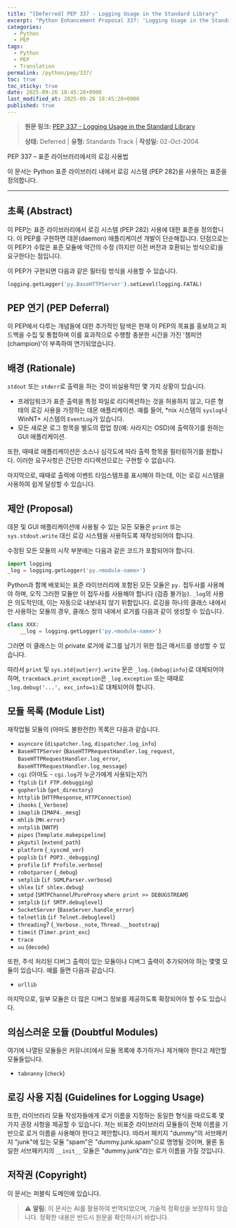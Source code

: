 ```yaml
---
title: "[Deferred] PEP 337 - Logging Usage in the Standard Library"
excerpt: "Python Enhancement Proposal 337: 'Logging Usage in the Standard Library'에 대한 한국어 번역입니다."
categories:
  - Python
  - PEP
tags:
  - Python
  - PEP
  - Translation
permalink: /python/pep/337/
toc: true
toc_sticky: true
date: 2025-09-26 18:45:28+0900
last_modified_at: 2025-09-26 18:45:28+0900
published: true
---
```

> **원문 링크:** [PEP 337 - Logging Usage in the Standard Library](https://peps.python.org/pep-0337/)
>
> **상태:** Deferred | **유형:** Standards Track | **작성일:** 02-Oct-2004

PEP 337 – 표준 라이브러리에서의 로깅 사용법

이 문서는 Python 표준 라이브러리 내에서 로깅 시스템 (PEP 282)을 사용하는 표준을 정의합니다.

---

## 초록 (Abstract)
이 PEP는 표준 라이브러리에서 로깅 시스템 (PEP 282) 사용에 대한 표준을 정의합니다. 이 PEP를 구현하면 데몬(daemon) 애플리케이션 개발이 단순해집니다. 단점으로는 이 PEP가 수많은 표준 모듈에 약간의 수정 (하지만 이전 버전과 호환되는 방식으로)을 요구한다는 점입니다.

이 PEP가 구현되면 다음과 같은 필터링 방식을 사용할 수 있습니다.

```python
logging.getLogger('py.BaseHTTPServer').setLevel(logging.FATAL)
```

## PEP 연기 (PEP Deferral)
이 PEP에서 다루는 개념들에 대한 추가적인 탐색은 현재 이 PEP의 목표를 홍보하고 피드백을 수집 및 통합하며 이를 효과적으로 수행할 충분한 시간을 가진 '챔피언(champion)'이 부족하여 연기되었습니다.

## 배경 (Rationale)
`stdout` 또는 `stderr`로 출력을 하는 것이 비실용적인 몇 가지 상황이 있습니다.

*   프레임워크가 표준 출력을 특정 파일로 리디렉션하는 것을 허용하지 않고, 다른 형태의 로깅 사용을 가정하는 데몬 애플리케이션. 예를 들어, *nix 시스템의 `syslog`나 WinNT+ 시스템의 `EventLog`가 있습니다.
*   모든 새로운 로그 항목을 별도의 팝업 창(예: 사라지는 OSD)에 출력하기를 원하는 GUI 애플리케이션.

또한, 때때로 애플리케이션은 소스나 심각도에 따라 출력 항목을 필터링하기를 원합니다. 이러한 요구사항은 간단한 리디렉션으로는 구현할 수 없습니다.

마지막으로, 때때로 출력에 이벤트 타임스탬프를 표시해야 하는데, 이는 로깅 시스템을 사용하여 쉽게 달성할 수 있습니다.

## 제안 (Proposal)
데몬 및 GUI 애플리케이션에 사용될 수 있는 모든 모듈은 `print` 또는 `sys.stdout.write` 대신 로깅 시스템을 사용하도록 재작성되어야 합니다.

수정된 모든 모듈의 시작 부분에는 다음과 같은 코드가 포함되어야 합니다.

```python
import logging
_log = logging.getLogger('py.<module-name>')
```
Python과 함께 배포되는 표준 라이브러리에 포함된 모든 모듈은 `py.` 접두사를 사용해야 하며, 오직 그러한 모듈만 이 접두사를 사용해야 합니다 (검증 불가능). `_log`의 사용은 의도적인데, 이는 자동으로 내보내지 않기 위함입니다. 로깅을 하나의 클래스 내에서만 사용하는 모듈의 경우, 클래스 정의 내에서 로거를 다음과 같이 생성할 수 있습니다.

```python
class XXX:
    __log = logging.getLogger('py.<module-name>')
```
그러면 이 클래스는 이 private 로거에 로그를 남기기 위한 접근 메서드를 생성할 수 있습니다.

따라서 `print` 및 `sys.std{out|err}.write` 문은 `_log.{debug|info}`로 대체되어야 하며, `traceback.print_exception`은 `_log.exception` 또는 때때로 `_log.debug('...', exc_info=1)`로 대체되어야 합니다.

## 모듈 목록 (Module List)
재작업될 모듈의 (아마도 불완전한) 목록은 다음과 같습니다.

*   `asyncore` (`dispatcher.log`, `dispatcher.log_info`)
*   `BaseHTTPServer` (`BaseHTTPRequestHandler.log_request`, `BaseHTTPRequestHandler.log_error`, `BaseHTTPRequestHandler.log_message`)
*   `cgi` (아마도 - `cgi.log`가 누군가에게 사용되는지?)
*   `ftplib` (`if FTP.debugging`)
*   `gopherlib` (`get_directory`)
*   `httplib` (`HTTPResponse`, `HTTPConnection`)
*   `ihooks` (`_Verbose`)
*   `imaplib` (`IMAP4._mesg`)
*   `mhlib` (`MH.error`)
*   `nntplib` (`NNTP`)
*   `pipes` (`Template.makepipeline`)
*   `pkgutil` (`extend_path`)
*   `platform` (`_syscmd_ver`)
*   `poplib` (`if POP3._debugging`)
*   `profile` (`if Profile.verbose`)
*   `robotparser` (`_debug`)
*   `smtplib` (`if SGMLParser.verbose`)
*   `shlex` (`if shlex.debug`)
*   `smtpd` (`SMTPChannel`/`PureProxy` `where print >> DEBUGSTREAM`)
*   `smtplib` (`if SMTP.debuglevel`)
*   `SocketServer` (`BaseServer.handle_error`)
*   `telnetlib` (`if Telnet.debuglevel`)
*   `threading`? (`_Verbose._note`, `Thread.__bootstrap`)
*   `timeit` (`Timer.print_exc`)
*   `trace`
*   `uu` (`decode`)

또한, 주석 처리된 디버그 출력이 있는 모듈이나 디버그 출력이 추가되어야 하는 몇몇 모듈이 있습니다. 예를 들면 다음과 같습니다.

*   `urllib`

마지막으로, 일부 모듈은 더 많은 디버그 정보를 제공하도록 확장되어야 할 수도 있습니다.

## 의심스러운 모듈 (Doubtful Modules)
여기에 나열된 모듈들은 커뮤니티에서 모듈 목록에 추가하거나 제거해야 한다고 제안할 모듈들입니다.

*   `tabnanny` (`check`)

## 로깅 사용 지침 (Guidelines for Logging Usage)
또한, 라이브러리 모듈 작성자들에게 로거 이름을 지정하는 동일한 형식을 따르도록 몇 가지 권장 사항을 제공할 수 있습니다. 저는 비표준 라이브러리 모듈들이 전체 이름을 기반으로 로거 이름을 사용해야 한다고 제안합니다. 따라서 패키지 "dummy"의 서브패키지 "junk"에 있는 모듈 "spam"은 "dummy.junk.spam"으로 명명될 것이며, 물론 동일한 서브패키지의 `__init__` 모듈은 "dummy.junk"라는 로거 이름을 가질 것입니다.

## 저작권 (Copyright)
이 문서는 퍼블릭 도메인에 있습니다.

> ⚠️ **알림:** 이 문서는 AI를 활용하여 번역되었으며, 기술적 정확성을 보장하지 않습니다. 정확한 내용은 반드시 원문을 확인하시기 바랍니다.